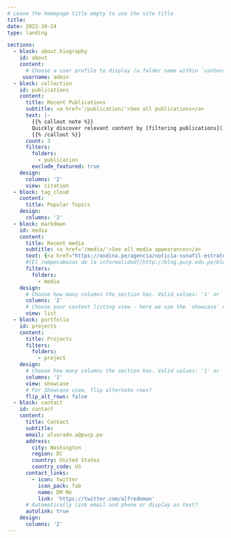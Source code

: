 ```yaml
---
# Leave the homepage title empty to use the site title
title:
date: 2022-10-24
type: landing

sections:
  - block: about.biography
    id: about
    content:
      # Choose a user profile to display (a folder name within `content/authors/`)
     username: admin
  - block: collection
    id: publications
    content:
      title: Recent Publications
      subtitle: <a href='/publication/'>See all publications</a>
      text: |-
        {{% callout note %}}
        Quickly discover relevant content by [filtering publications](./publication/).
        {{% /callout %}}
      count: 3
      filters:
        folders:
          - publication
        exclude_featured: true
    design:
      columns: '2'
      view: citation
  - block: tag_cloud
    content:
      title: Popular Topics
    design:
      columns: '2'
  - block: markdown
    id: media
    content:
      title: Recent media
      subtitle: <a href='/media/'>See all media appearances</a>
      text: {<a href="https://andina.pe/agencia/noticia-sunafil-estrategia-disminuye-incumplimiento-los-derechos-laborales-915898.aspx"> Sunafil estrategia disminuye el incumplimiento de los derechos laborales</a>.}
      #[El rompecabezas de la informalidad](http://blog.pucp.edu.pe/blog/idhal/2021/02/09/el-rompecabezas-de-la-informalidad/). 
      filters:
        folders:
          - media
    design:
      # Choose how many columns the section has. Valid values: '1' or '2'.
      columns: '2'
      # Choose your content listing view - here we use the `showcase` view
      view: list
  - block: portfolio
    id: projects
    content:
      title: Projects
      filters:
        folders:
          - project
    design:
      # Choose how many columns the section has. Valid values: '1' or '2'.
      columns: '1'
      view: showcase
      # For Showcase view, flip alternate rows?
      flip_alt_rows: false
  - block: contact
    id: contact
    content:
      title: Contact
      subtitle:
      email: alvarado.a@pucp.pe
      address:
        city: Washington
        region: DC
        country: United States
        country_code: US
      contact_links:
        - icon: twitter
          icon_pack: fab
          name: DM Me
          link: 'https://twitter.com/alfredoman'
      # Automatically link email and phone or display as text?
      autolink: true
    design:
      columns: '2'
---
```

